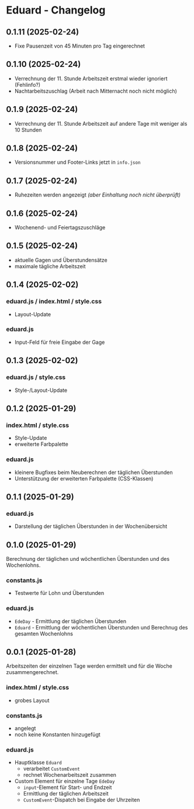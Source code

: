 # Eduard - Changelog

## 0.1.11 (2025-02-24)

- Fixe Pausenzeit von 45 Minuten pro Tag eingerechnet

## 0.1.10 (2025-02-24)

- Verrechnung der 11. Stunde Arbeitszeit erstmal wieder ignoriert (Fehlinfo?)
- Nachtarbeitszuschlag (Arbeit nach Mitternacht noch nicht möglich)

## 0.1.9 (2025-02-24)

- Verrechnung der 11. Stunde Arbeitszeit auf andere Tage mit weniger als 10 Stunden

## 0.1.8 (2025-02-24)

- Versionsnummer und Footer-Links jetzt in `info.json`

## 0.1.7 (2025-02-24)

- Ruhezeiten werden angezeigt _(aber Einhaltung noch nicht überprüft)_

## 0.1.6 (2025-02-24)

- Wochenend- und Feiertagszuschläge

## 0.1.5 (2025-02-24)

- aktuelle Gagen und Überstundensätze
- maximale tägliche Arbeitszeit

## 0.1.4 (2025-02-02)

### eduard.js / index.html / style.css
- Layout-Update

### eduard.js
- Input-Feld für freie Eingabe der Gage

## 0.1.3 (2025-02-02)

### eduard.js / style.css
- Style-/Layout-Update

## 0.1.2 (2025-01-29)

### index.html / style.css
- Style-Update
- erweiterte Farbpalette

### eduard.js
- kleinere Bugfixes beim Neuberechnen der täglichen Überstunden
- Unterstützung der erweiterten Farbpalette (CSS-Klassen)

## 0.1.1 (2025-01-29)

### eduard.js
- Darstellung der täglichen Überstunden in der Wochenübersicht

## 0.1.0 (2025-01-29)

Berechnung der täglichen und wöchentlichen Überstunden und des Wochenlohns.

### constants.js
- Testwerte für Lohn und Überstunden

### eduard.js
- `EdeDay` - Ermittlung der täglichen Überstunden
- `Eduard` - Ermittlung der wöchentlichen Überstunden und Berechnug des gesamten Wochenlohns

## 0.0.1 (2025-01-28)

Arbeitszeiten der einzelnen Tage werden ermittelt und für die Woche zusammengerechnet.

### index.html / style.css
- grobes Layout

### constants.js
- angelegt
- noch keine Konstanten hinzugefügt

### eduard.js
- Hauptklasse `Eduard`
  - verarbeitet `CustomEvent`
  - rechnet Wochenarbeitszeit zusammen
- Custom Element für einzelne Tage `EdeDay`
  - `input`-Element für Start- und Endzeit
  - Ermittlung der täglichen Arbeitszeit
  - `CustomEvent`-Dispatch bei Eingabe der Uhrzeiten
